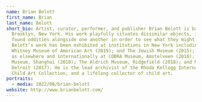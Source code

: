 ```yaml
---
name: Brian Belott
first_name: Brian
last_name: Belott
short_bio: Artist, curator, performer, and publisher Brian Belott is based in
  Brooklyn, New York. His work playfully situates dissimilar objects, ideas and
  found oddities alongside one another in order to see what they might create.
  Belott’s work has been exhibited at institutions in New York including the
  Whitney Museum of American Art (2019); and The Jewish Museum (2015); as well
  as elsewhere and internationally at COBRA Museum, Amstelveen (2018); Yuz
  Museum, Shanghai (2018); The Aldrich Museum, Ridgefield (2018); and MoCAD,
  Detroit (2017). He is the lead archivist of the Rhoda Kellogg International
  Child Art Collection, and a lifelong collector of child art.
portraits:
  - media: 2022/08/brian-belott
website: http://www.brianbelott.com/
---
```

